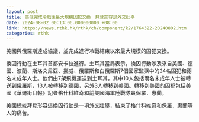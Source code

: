 ```yaml
---
layout: post
title: 美俄完成冷戰後最大規模囚犯交換　拜登形容是外交壯舉
date: 2024-08-02 00:13:06.000000000 +08:00
link: https://news.rthk.hk/rthk/ch/component/k2/1764322-20240802.htm
categories: rthk
---
```


美國與俄羅斯達成協議，並完成進行冷戰結束以來最大規模的囚犯交換。

換囚行動在土耳其首都安卡拉進行。土耳其當局表示，換囚行動涉及來自美國、德國、波蘭、斯洛文尼亞、挪威、俄羅斯和白俄羅斯7個國家監獄中的24名囚犯和兩名未成年人士。他們由7架飛機運送到土耳其，其中10人包括兩名未成年人士被轉送到俄羅斯，13人被轉移到德國，另外3人轉移到美國。轉移到美國的囚犯包括美國《華爾街日報》記者格什科維奇和前美國海軍陸戰隊員保羅．惠蘭。

美國總統拜登形容這換囚行動是一項外交壯舉，結束了格什科維奇和保羅．惠蘭等人的痛苦。
